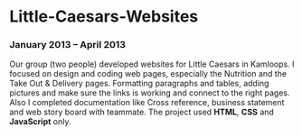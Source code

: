 # Little-Caesars-Websites
### January 2013 – April 2013 
Our group (two people) developed websites for Little Caesars in Kamloops. 
I focused on design and coding web pages, especially the Nutrition and the Take Out & Delivery pages. 
Formatting paragraphs and tables, adding pictures and make sure the links is working and connect to the right pages. 
Also I completed documentation like Cross reference, business statement and web story board with teammate.
The project used __HTML__, __CSS__ and __JavaScript__ only.
